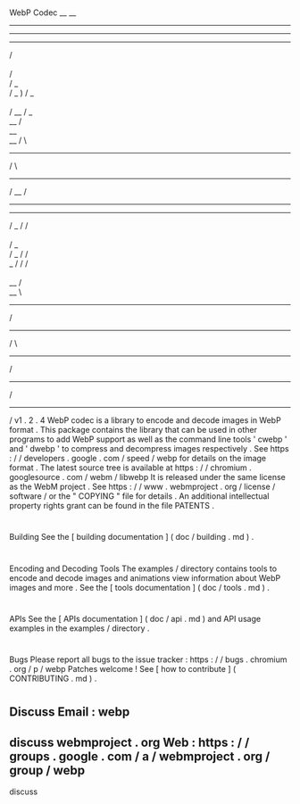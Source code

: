 #
WebP
Codec
__
__
____
____
____
/
\
\
/
\
/
_
\
/
_
)
/
_
\
\
/
__
/
_
\
__
/
\
__
\
__
/
\
____
/
\
_____
/
__
/
____
___
/
_
/
/
\
\
/
_
\
/
_
/
/
\
_
/
/
/
\
\
__
/
\
__
\
____
/
____
/
\
_____
/
_____
/
____
/
v1
.
2
.
4
WebP
codec
is
a
library
to
encode
and
decode
images
in
WebP
format
.
This
package
contains
the
library
that
can
be
used
in
other
programs
to
add
WebP
support
as
well
as
the
command
line
tools
'
cwebp
'
and
'
dwebp
'
to
compress
and
decompress
images
respectively
.
See
https
:
/
/
developers
.
google
.
com
/
speed
/
webp
for
details
on
the
image
format
.
The
latest
source
tree
is
available
at
https
:
/
/
chromium
.
googlesource
.
com
/
webm
/
libwebp
It
is
released
under
the
same
license
as
the
WebM
project
.
See
https
:
/
/
www
.
webmproject
.
org
/
license
/
software
/
or
the
"
COPYING
"
file
for
details
.
An
additional
intellectual
property
rights
grant
can
be
found
in
the
file
PATENTS
.
#
#
Building
See
the
[
building
documentation
]
(
doc
/
building
.
md
)
.
#
#
Encoding
and
Decoding
Tools
The
examples
/
directory
contains
tools
to
encode
and
decode
images
and
animations
view
information
about
WebP
images
and
more
.
See
the
[
tools
documentation
]
(
doc
/
tools
.
md
)
.
#
#
APIs
See
the
[
APIs
documentation
]
(
doc
/
api
.
md
)
and
API
usage
examples
in
the
examples
/
directory
.
#
#
Bugs
Please
report
all
bugs
to
the
issue
tracker
:
https
:
/
/
bugs
.
chromium
.
org
/
p
/
webp
Patches
welcome
!
See
[
how
to
contribute
]
(
CONTRIBUTING
.
md
)
.
#
#
Discuss
Email
:
webp
-
discuss
webmproject
.
org
Web
:
https
:
/
/
groups
.
google
.
com
/
a
/
webmproject
.
org
/
group
/
webp
-
discuss
